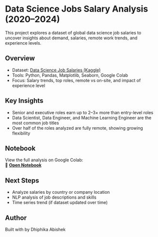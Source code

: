 # Data Science Jobs Salary Analysis (2020–2024)

This project explores a dataset of global data science job salaries to uncover insights about demand, salaries, remote work trends, and experience levels.

## Overview
- Dataset: [Data Science Job Salaries (Kaggle)](https://www.kaggle.com/datasets/ruchi798/data-science-job-salaries)
- Tools: Python, Pandas, Matplotlib, Seaborn, Google Colab
- Focus: Salary trends, top roles, remote vs on-site, and impact of experience level

## Key Insights
- Senior and executive roles earn up to 2–3× more than entry-level roles
- Data Scientist, Data Engineer, and Machine Learning Engineer are the most common job titles
- Over half of the roles analyzed are fully remote, showing growing flexibility

## Notebook
View the full analysis on Google Colab:  
🔗 [**Open Notebook**]((https://colab.research.google.com/drive/1DtFu3RykEtPDpGW9VwdF1Ydc61xPB1hg?usp=sharing))

## Next Steps
- Analyze salaries by country or company location
- NLP analysis of job descriptions and skills
- Time series trend (if dataset updated over time)

## Author
Built with by Dhiphika Abishek
